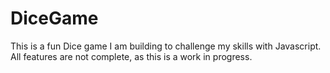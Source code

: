 # DiceGame

This is a fun Dice game I am building to challenge my skills with Javascript. All features are not complete, as this is a work in progress.
